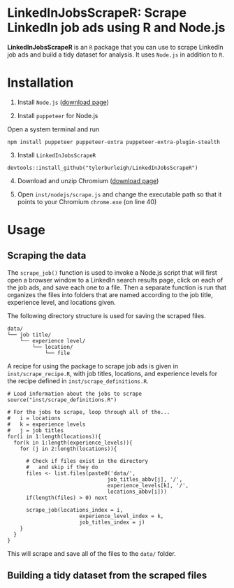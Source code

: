 # LinkedInJobsScrapeR: Scrape LinkedIn job ads using R and Node.js

**LinkedInJobsScrapeR** is an `R` package that you can use to scrape LinkedIn job ads and build a tidy dataset for analysis. It uses `Node.js` in addition to `R`.

# Installation

1. Install `Node.js` ([download page](https://nodejs.org/en/download))

2. Install `puppeteer` for Node.js

Open a system terminal and run

```
npm install puppeteer puppeteer-extra puppeteer-extra-plugin-stealth
```

3. Install `LinkedInJobsScrapeR`

```
devtools::install_github("tylerburleigh/LinkedInJobsScrapeR")
```

4. Download and unzip Chromium ([download page](https://download-chromium.appspot.com/))

5. Open `inst/nodejs/scrape.js` and change the executable path so that it points to your Chromium `chrome.exe` (on line 40)

# Usage

## Scraping the data

The `scrape_job()` function is used to invoke a Node.js script that will first open a browser window to a LinkedIn search results page, click on each of the job ads, and save each one to a file. Then a separate function is run that organizes the files into folders that are named according to the job title, experience level, and locations given.

The following directory structure is used for saving the scraped files.

```
data/
└── job title/
	└── experience level/
		└── location/
			└── file
```

A recipe for using the package to scrape job ads is given in `inst/scrape_recipe.R`, with job titles, locations, and experience levels for the recipe defined in `inst/scrape_definitions.R`.

```
# Load information about the jobs to scrape
source("inst/scrape_definitions.R")

# For the jobs to scrape, loop through all of the...
#   i = locations
#   k = experience levels
#   j = job titles
for(i in 1:length(locations)){
  for(k in 1:length(experience_levels)){
    for (j in 2:length(locations)){
      
      # Check if files exist in the directory
      #   and skip if they do
      files <- list.files(paste0('data/',
                                job_titles_abbv[j], '/',
                                experience_levels[k], '/',
                                locations_abbv[i]))
      if(length(files) > 0) next
      
      scrape_job(locations_index = i,
                       experience_level_index = k,
                       job_titles_index = j)  
    }
  }
}
```

This will scrape and save all of the files to the `data/` folder.

## Building a tidy dataset from the scraped files



